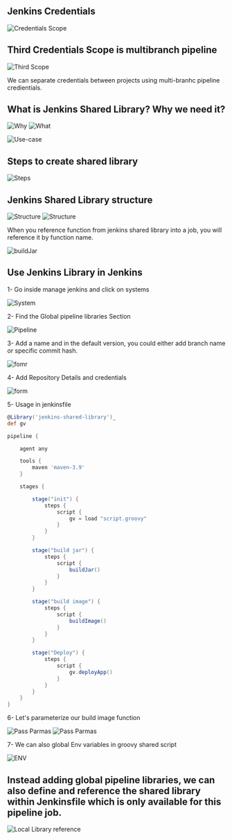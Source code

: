 ## Jenkins Credentials

![Credentials Scope](./images/image-1.png)

## Third Credentials Scope is multibranch pipeline

![Third Scope](./images/image-2.png)

We can separate credentials between projects using multi-branhc pipeline credientials.

## What is Jenkins Shared Library? Why we need it?

![Why](./images/image-3.png)
![What](./images/image-4.png)

![Use-case](./images/image-5.png)

## Steps to create shared library

![Steps](./images/image-8.png)

## Jenkins Shared Library structure

![Structure](./images/image-6.png)
![Structure](./images/image-7.png)

When you reference function from jenkins shared library into a job, you will reference it by function name.

![buildJar](./images/image-9.png)


## Use Jenkins Library in Jenkins

1- Go inside manage jenkins and click on systems

![System](./images/image-10.png)

2- Find the Global pipeline libraries Section

![Pipeline](./images/image-11.png)

3- Add a name and in the default version, you could either add branch name or specific commit hash.

![fomr](./images/image-12.png)

4- Add Repository Details and credentials

![form](./images/image-13.png)

5- Usage in jenkinsfile

```groovy
@Library('jenkins-shared-library')_
def gv

pipeline {

    agent any

    tools {
        maven 'maven-3.9'
    }

    stages {

        stage("init") {
            steps {
                script {
                    gv = load "script.groovy"
                }
            }
        }

        stage("build jar") {
            steps {
                script {
                    buildJar()
                }
            }
        }

        stage("build image") { 
            steps {
                script {
                    buildImage()
                }
            }
        }

        stage("Deploy") {
            steps {
                script {
                    gv.deployApp()
                }
            }
        }
    }
}

```

6- Let's parameterize our build image function

![Pass Parmas](./images/image-14.png)
![Pass Parmas](./images/image-16.png)

7- We can also global Env variables in groovy shared script

![ENV](./images/image-15.png)

## Instead adding global pipeline libraries, we can also define and reference the shared library within Jenkinsfile which is only available for this pipeline job.

![Local Library reference](./images/image-17.png)

